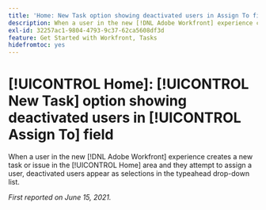 ```yaml
---
title: 'Home: New Task option showing deactivated users in Assign To field'
description: When a user in the new [!DNL Adobe Workfront] experience creates a new task or issue in the Home area and they attempt to assign a user, deactivated users appear as selections in the [!UICONTROL typeahead] drop-down list.
exl-id: 32257ac1-9804-4793-9c37-62ca5608df3d
feature: Get Started with Workfront, Tasks
hidefromtoc: yes
---
```

# [!UICONTROL Home]: [!UICONTROL New Task] option showing deactivated users in [!UICONTROL Assign To] field

When a user in the new [!DNL Adobe Workfront] experience creates a new task or issue in the [!UICONTROL Home] area and they attempt to assign a user, deactivated users appear as selections in the typeahead drop-down list.

_First reported on June 15, 2021._

